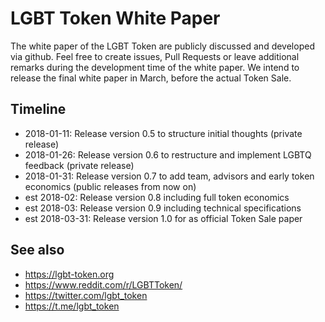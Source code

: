 # LGBT Token White Paper

The white paper of the LGBT Token are publicly discussed and developed via github. Feel free to create issues, Pull Requests or leave additional remarks during the development time of the white paper. We intend to release the final white paper in March, before the actual Token Sale.

## Timeline

* 2018-01-11: Release version 0.5 to structure initial thoughts (private release)
* 2018-01-26: Release version 0.6 to restructure and implement LGBTQ feedback (private release)
* 2018-01-31: Release version 0.7 to add team, advisors and early token economics (public releases from now on)
* est 2018-02: Release version 0.8 including full token economics
* est 2018-03: Release version 0.9 including technical specifications
* est 2018-03-31: Release version 1.0 for as official Token Sale paper

## See also

* https://lgbt-token.org
* https://www.reddit.com/r/LGBTToken/
* https://twitter.com/lgbt_token
* https://t.me/lgbt_token

